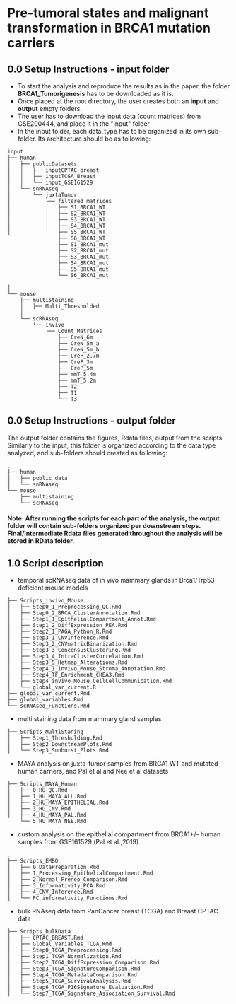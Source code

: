 # Pre-tumoral states and malignant transformation in BRCA1 mutation carriers




## 0.0 Setup Instructions - input folder
* To start the analysis and reproduce the results as in the paper, the folder **BRCA1_Tumorigenesis** has to be downloaded as it is. 
* Once placed at the root directory, the user creates both an **input** and **output** empty folders.
* The user has to download the input data (count matrices) from GSE200444, and place it in the "input" folder
* In the input folder, each data_type has to be organized in its own sub-folder. Its architecture should be as following:
```
input
├── human
│   ├── publicDatasets
│   │   ├── inputCPTAC_breast
│   │   ├── inputTCGA_Breast
│   │   └── input_GSE161529
│   └── snRNAseq
│       └── juxtaTumor
│           ├── filtered_matrices
│           │   ├── S1_BRCA1_WT
│           │   ├── S2_BRCA1_WT
│           │   ├── S3_BRCA1_WT
│           │   ├── S4_BRCA1_WT
│           │   ├── S5_BRCA1_WT
                ├── S6_BRCA1_WT
                ├── S1_BRCA1_mut
                ├── S2_BRCA1_mut
                ├── S3_BRCA1_mut
                ├── S4_BRCA1_mut
                ├── S5_BRCA1_mut
                └── S6_BRCA1_mut
           
│           
└── mouse
    ├── multistaining
    │   ├── Multi_Thresholded
    │   
    └── scRNAseq
        └── invivo
            └── Count_Matrices
                ├── CreN_6m
                ├── CreN_5m_a
                ├── CreN_5m_b
                ├── CreP_2.7m
                ├── CreP_3m
                ├── CreP_5m
                ├── mmT_5.4m
                ├── mmT_5.2m
                ├── T2
                ├── T1
                └── T3
```                

## 0.0 Setup Instructions - output folder
The output folder contains the figures, Rdata files, output from the scripts. Similarly to the input, this folder is organized according to the data type analyzed, and sub-folders should created as following:
```
.
├── human
│   ├── public_data
│   └── snRNAseq
└── mouse
    ├── multistaining
    └── scRNAseq
``` 
#### Note: After running the scripts for each part of the analysis, the output folder will contain sub-folders organized per downstream steps. Final/Intermediate Rdata files generated throughout the analysis will be stored in **RData** folder. 
## 1.0 Script description
+ temporal scRNAseq data of in vivo mammary glands in Brca1/Trp53 deficient mouse models

```
├── Scripts_invivo_Mouse
│   ├── Step0_1_Preprocessing_QC.Rmd
│   ├── Step0_2_BRCA_ClusterAnnotation.Rmd
│   ├── Step1_1_EpithelialCompartment_Annot.Rmd
│   ├── Step1_2_DiffExpression_PEA.Rmd
│   ├── Step2_1_PAGA_Python_R.Rmd
│   ├── Step3_1_CNVInference.Rmd
│   ├── Step3_2_CNVmatrixBinarization.Rmd
│   ├── Step3_3_ConcensusClustering.Rmd
│   ├── Step3_4_IntraClusterCorrelation.Rmd
│   ├── Step3_5_Hetmap_Alterations.Rmd
│   ├── Step4_1_invivo_Mouse_Stroma_Annotation.Rmd
│   ├── Step4_TF_Enrichment_CHEA3.Rmd
│   ├── Step4_invivo_Mouse_CellCellCommunication.Rmd
│   └── global_var_current.R
├── global_var_current.Rmd
├── global_variables.Rmd
└── scRNAseq_Functions.Rmd
```

+ multi staining data from mammary gland samples 
```
├── Scripts_MultiStaning
│   ├── Step1_Thresholding.Rmd
│   ├── Step2_DownstreamPlots.Rmd
│   └── Step3_Sunburst_Plots.Rmd
```


+ MAYA analysis on juxta-tumor samples from BRCA1 WT and mutated human carriers, and Pal et al and Nee et al datasets 
```
├── Scripts_MAYA_Human
│   ├── 0_HU_QC.Rmd
│   ├── 1_HU_MAYA_ALL.Rmd
│   ├── 2_HU_MAYA_EPITHELIAL.Rmd
│   ├── 3_HU_CNV.Rmd
│   ├── 4_HU_MAYA_PAL.Rmd
    └── 5_HU_MAYA_NEE.Rmd
```


+ custom analysis on the epithelial compartment from BRCA1+/- human samples from GSE161529 (Pal et al.,2019)
```
.
├── Scripts_EMBO
│   ├── 0_DataPreparation.Rmd
│   ├── 1_Processing_EpithelialCompartment.Rmd
│   ├── 2_Normal_Preneo_Comparison.Rmd
│   ├── 3_Informativity_PCA.Rmd
│   ├── 4_CNV_Inference.Rmd
│   └── PC_informativity_Functions.Rmd
```

+ bulk RNAseq data from PanCancer breast (TCGA) and Breast CPTAC data

```
├── Scripts_bulkData
│   ├── CPTAC_BREAST.Rmd
│   ├── Global_Variables_TCGA.Rmd
│   ├── Step0_TCGA_Preprocessing.Rmd
│   ├── Step1_TCGA_Normalization.Rmd
│   ├── Step2_TCGA_DiffExpression_Comparison.Rmd
│   ├── Step3_TCGA_SignatureComparison.Rmd
│   ├── Step4_TCGA_MetadataComparison.Rmd
│   ├── Step5_TCGA_SurvivalAnalysis.Rmd
│   ├── Step6_TCGA_P16Signature_Evaluation.Rmd
│   └── Step7_TCGA_Signature_Association_Survival.Rmd
```


